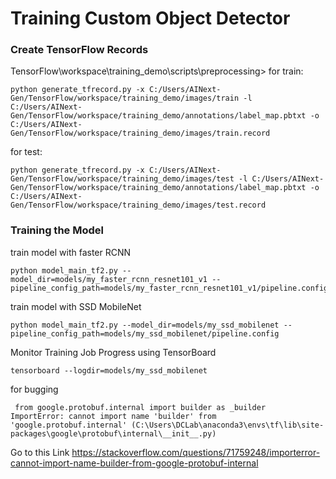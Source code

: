 # Training Custom Object Detector

### Create TensorFlow Records
TensorFlow\workspace\training_demo\scripts\preprocessing>
for train: 
```
python generate_tfrecord.py -x C:/Users/AINext-Gen/TensorFlow/workspace/training_demo/images/train -l C:/Users/AINext-Gen/TensorFlow/workspace/training_demo/annotations/label_map.pbtxt -o C:/Users/AINext-Gen/TensorFlow/workspace/training_demo/images/train.record
```
for test: 
```
python generate_tfrecord.py -x C:/Users/AINext-Gen/TensorFlow/workspace/training_demo/images/test -l C:/Users/AINext-Gen/TensorFlow/workspace/training_demo/annotations/label_map.pbtxt -o C:/Users/AINext-Gen/TensorFlow/workspace/training_demo/images/test.record
```


### Training the Model
train model with faster RCNN
```
python model_main_tf2.py --model_dir=models/my_faster_rcnn_resnet101_v1 --pipeline_config_path=models/my_faster_rcnn_resnet101_v1/pipeline.config

```
train model with SSD MobileNet
```
python model_main_tf2.py --model_dir=models/my_ssd_mobilenet --pipeline_config_path=models/my_ssd_mobilenet/pipeline.config

``` 

Monitor Training Job Progress using TensorBoard

```
tensorboard --logdir=models/my_ssd_mobilenet

```

for bugging
```
 from google.protobuf.internal import builder as _builder
ImportError: cannot import name 'builder' from 'google.protobuf.internal' (C:\Users\DCLab\anaconda3\envs\tf\lib\site-packages\google\protobuf\internal\__init__.py)
```
Go to this Link https://stackoverflow.com/questions/71759248/importerror-cannot-import-name-builder-from-google-protobuf-internal

